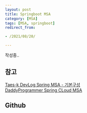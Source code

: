 ```yaml
---
layout: post 
title: Springboot MSA
category: [MSA]
tags: [MSA, springboot]
redirect_from:

- /2021/08/20/

---
```


작성중..

## 참고
[Taes-k DevLog Spring MSA - 기본구성](https://taes-k.github.io/2019/06/16/spring-msa-3/)  
[DaddyProgrammer Spring CLoud MSA](https://daddyprogrammer.org/post/4347/spring-cloud-msa-configuration-server/)  

## Github
